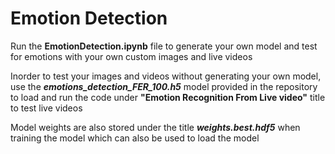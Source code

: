 # Emotion Detection

Run the **EmotionDetection.ipynb** file to generate your own model and test for emotions with your own custom images and live videos

Inorder to test your images and videos without generating your own model, use the ***emotions_detection_FER_100.h5*** model provided in 
the repository to load and run the code under **"Emotion Recognition From Live video"** title to test live videos

Model weights are also stored under the title ***weights.best.hdf5*** when training the model which can also be used to load the model
